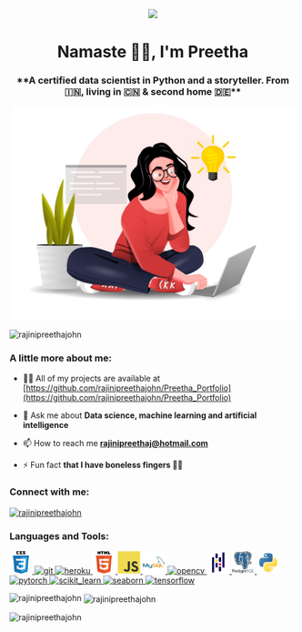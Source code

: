 
<p align="center"><img src="https://github.com/rajinipreethajohn/rajinipreethajohn/blob/main/images/code.png" width= "1000"/></p>
<h1 align="center">Namaste 🙏🏽, I'm Preetha</h1>
<h3 align="center"> **A certified data scientist in Python and a storyteller. From 🇮🇳, living in 🇨🇳 & second home 🇩🇪**</h3>

<p align="center"><img src="https://github.com/rajinipreethajohn/rajinipreethajohn/blob/main/images/coder.webp" width= "500"/></p>

<p align="left"> <img src="https://komarev.com/ghpvc/?username=rajinipreethajohn&label=Profile%20views&color=0e75b6&style=flat" alt="rajinipreethajohn" /> </p>

<h3 align="left">A little more about me:</h3>
<p **** </p>

- 👨‍💻 All of my projects are available at [https://github.com/rajinipreethajohn/Preetha_Portfolio](https://github.com/rajinipreethajohn/Preetha_Portfolio)

- 💬 Ask me about **Data science, machine learning and artificial intelligence**

- 📫 How to reach me **rajinipreethaj@hotmail.com**

- ⚡ Fun fact **that I have boneless fingers 🖐🏽**

<h3 align="left">Connect with me:</h3>
<p align="left">
<a href="https://www.linkedin.com/in/rajini-preetha-john-71757b7/" target="blank"><img align="center" src="https://raw.githubusercontent.com/rahuldkjain/github-profile-readme-generator/master/src/images/icons/Social/linked-in-alt.svg" alt="rajinipreethajohn" height="30" width="40" /></a>
</p>

<h3 align="left">Languages and Tools:</h3>
<p align="left"> <a href="https://www.w3schools.com/css/" target="_blank" rel="noreferrer"> <img src="https://raw.githubusercontent.com/devicons/devicon/master/icons/css3/css3-original-wordmark.svg" alt="css3" width="40" height="40"/> </a> <a href="https://git-scm.com/" target="_blank" rel="noreferrer"> <img src="https://www.vectorlogo.zone/logos/git-scm/git-scm-icon.svg" alt="git" width="40" height="40"/> </a> <a href="https://heroku.com" target="_blank" rel="noreferrer"> <img src="https://www.vectorlogo.zone/logos/heroku/heroku-icon.svg" alt="heroku" width="40" height="40"/> </a> <a href="https://www.w3.org/html/" target="_blank" rel="noreferrer"> <img src="https://raw.githubusercontent.com/devicons/devicon/master/icons/html5/html5-original-wordmark.svg" alt="html5" width="40" height="40"/> </a> <a href="https://developer.mozilla.org/en-US/docs/Web/JavaScript" target="_blank" rel="noreferrer"> <img src="https://raw.githubusercontent.com/devicons/devicon/master/icons/javascript/javascript-original.svg" alt="javascript" width="40" height="40"/> </a> <a href="https://www.mysql.com/" target="_blank" rel="noreferrer"> <img src="https://raw.githubusercontent.com/devicons/devicon/master/icons/mysql/mysql-original-wordmark.svg" alt="mysql" width="40" height="40"/> </a> <a href="https://opencv.org/" target="_blank" rel="noreferrer"> <img src="https://www.vectorlogo.zone/logos/opencv/opencv-icon.svg" alt="opencv" width="40" height="40"/> </a> <a href="https://pandas.pydata.org/" target="_blank" rel="noreferrer"> <img src="https://raw.githubusercontent.com/devicons/devicon/2ae2a900d2f041da66e950e4d48052658d850630/icons/pandas/pandas-original.svg" alt="pandas" width="40" height="40"/> </a> <a href="https://www.postgresql.org" target="_blank" rel="noreferrer"> <img src="https://raw.githubusercontent.com/devicons/devicon/master/icons/postgresql/postgresql-original-wordmark.svg" alt="postgresql" width="40" height="40"/> </a> <a href="https://www.python.org" target="_blank" rel="noreferrer"> <img src="https://raw.githubusercontent.com/devicons/devicon/master/icons/python/python-original.svg" alt="python" width="40" height="40"/> </a> <a href="https://pytorch.org/" target="_blank" rel="noreferrer"> <img src="https://www.vectorlogo.zone/logos/pytorch/pytorch-icon.svg" alt="pytorch" width="40" height="40"/> </a> <a href="https://scikit-learn.org/" target="_blank" rel="noreferrer"> <img src="https://upload.wikimedia.org/wikipedia/commons/0/05/Scikit_learn_logo_small.svg" alt="scikit_learn" width="40" height="40"/> </a> <a href="https://seaborn.pydata.org/" target="_blank" rel="noreferrer"> <img src="https://seaborn.pydata.org/_images/logo-mark-lightbg.svg" alt="seaborn" width="40" height="40"/> </a> <a href="https://www.tensorflow.org" target="_blank" rel="noreferrer"> <img src="https://www.vectorlogo.zone/logos/tensorflow/tensorflow-icon.svg" alt="tensorflow" width="40" height="40"/> </a> </p>

<p><img align="left" src="https://github-readme-stats.vercel.app/api/top-langs?username=rajinipreethajohn&show_icons=true&locale=en&layout=compact&theme=dark&background=000000" alt="rajinipreethajohn" /></p>

<p>&nbsp;<img align="center" src="https://github-readme-stats.vercel.app/api?username=rajinipreethajohn&show_icons=true&locale=en&theme=dark&background=000000" alt="rajinipreethajohn" /></p>

<p><img align="center" src="https://github-readme-streak-stats.herokuapp.com/?user=rajinipreethajohn&&theme=dark&background=000000" alt="rajinipreethajohn" /></p>
